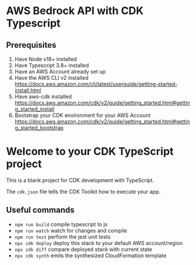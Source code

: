 # AWS Bedrock API with CDK Typescript

## Prerequisites 
1. Have Node v18+ installed
2. Have Typescript 3.8+ installed
3. Have an AWS Account already set up
4. Have the AWS CLI v2 installed
https://docs.aws.amazon.com/cli/latest/userguide/getting-started-install.html
5. Have aws-cdk installed
https://docs.aws.amazon.com/cdk/v2/guide/getting_started.html#getting_started_install
6. Bootstrap your CDK environment for your AWS Account
https://docs.aws.amazon.com/cdk/v2/guide/getting_started.html#getting_started_bootstrap

# Welcome to your CDK TypeScript project

This is a blank project for CDK development with TypeScript.

The `cdk.json` file tells the CDK Toolkit how to execute your app.

## Useful commands

* `npm run build`   compile typescript to js
* `npm run watch`   watch for changes and compile
* `npm run test`    perform the jest unit tests
* `npx cdk deploy`  deploy this stack to your default AWS account/region
* `npx cdk diff`    compare deployed stack with current state
* `npx cdk synth`   emits the synthesized CloudFormation template
